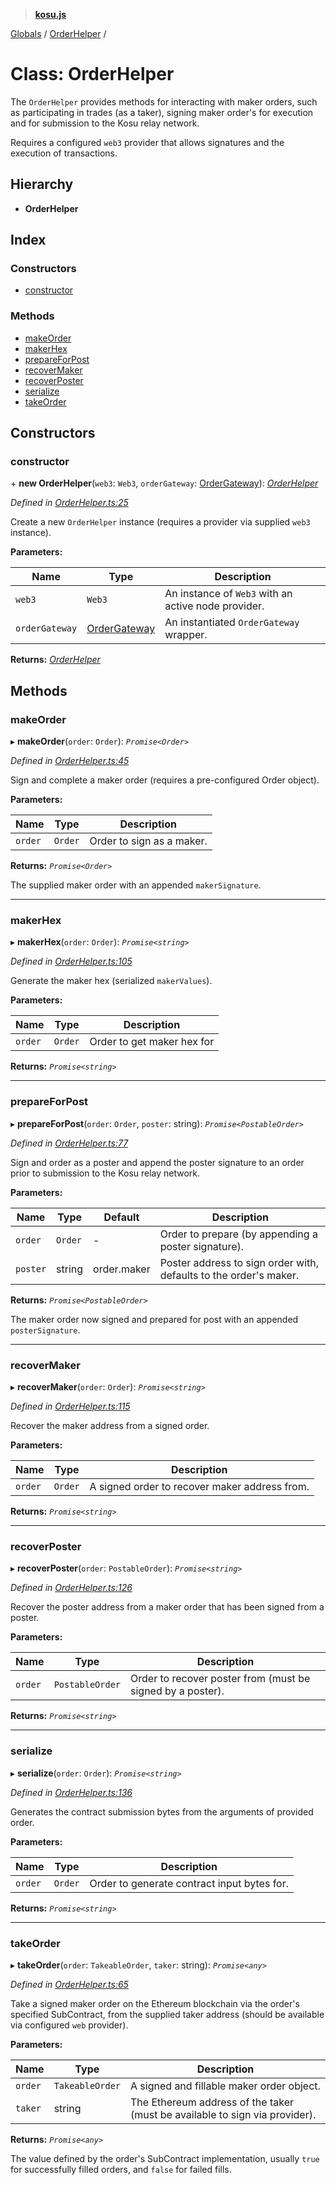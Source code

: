 > **[kosu.js](../README.md)**

[Globals](../globals.md) / [OrderHelper](orderhelper.md) /

# Class: OrderHelper

The `OrderHelper` provides methods for interacting with maker orders, such as
participating in trades (as a taker), signing maker order's for execution and
for submission to the Kosu relay network.

Requires a configured `web3` provider that allows signatures and the execution
of transactions.

## Hierarchy

-   **OrderHelper**

## Index

### Constructors

-   [constructor](orderhelper.md#constructor)

### Methods

-   [makeOrder](orderhelper.md#makeorder)
-   [makerHex](orderhelper.md#makerhex)
-   [prepareForPost](orderhelper.md#prepareforpost)
-   [recoverMaker](orderhelper.md#recovermaker)
-   [recoverPoster](orderhelper.md#recoverposter)
-   [serialize](orderhelper.md#serialize)
-   [takeOrder](orderhelper.md#takeorder)

## Constructors

### constructor

\+ **new OrderHelper**(`web3`: `Web3`, `orderGateway`: [OrderGateway](ordergateway.md)): _[OrderHelper](orderhelper.md)_

_Defined in [OrderHelper.ts:25](https://github.com/ParadigmFoundation/kosu-monorepo/blob/a7ce3d5b/packages/kosu-contract-helpers/src/OrderHelper.ts#L25)_

Create a new `OrderHelper` instance (requires a provider via supplied `web3`
instance).

**Parameters:**

| Name           | Type                            | Description                                         |
| -------------- | ------------------------------- | --------------------------------------------------- |
| `web3`         | `Web3`                          | An instance of `Web3` with an active node provider. |
| `orderGateway` | [OrderGateway](ordergateway.md) | An instantiated `OrderGateway` wrapper.             |

**Returns:** _[OrderHelper](orderhelper.md)_

## Methods

### makeOrder

▸ **makeOrder**(`order`: `Order`): _`Promise<Order>`_

_Defined in [OrderHelper.ts:45](https://github.com/ParadigmFoundation/kosu-monorepo/blob/a7ce3d5b/packages/kosu-contract-helpers/src/OrderHelper.ts#L45)_

Sign and complete a maker order (requires a pre-configured Order object).

**Parameters:**

| Name    | Type    | Description               |
| ------- | ------- | ------------------------- |
| `order` | `Order` | Order to sign as a maker. |

**Returns:** _`Promise<Order>`_

The supplied maker order with an appended `makerSignature`.

---

### makerHex

▸ **makerHex**(`order`: `Order`): _`Promise<string>`_

_Defined in [OrderHelper.ts:105](https://github.com/ParadigmFoundation/kosu-monorepo/blob/a7ce3d5b/packages/kosu-contract-helpers/src/OrderHelper.ts#L105)_

Generate the maker hex (serialized `makerValues`).

**Parameters:**

| Name    | Type    | Description                |
| ------- | ------- | -------------------------- |
| `order` | `Order` | Order to get maker hex for |

**Returns:** _`Promise<string>`_

---

### prepareForPost

▸ **prepareForPost**(`order`: `Order`, `poster`: string): _`Promise<PostableOrder>`_

_Defined in [OrderHelper.ts:77](https://github.com/ParadigmFoundation/kosu-monorepo/blob/a7ce3d5b/packages/kosu-contract-helpers/src/OrderHelper.ts#L77)_

Sign and order as a poster and append the poster signature to an order
prior to submission to the Kosu relay network.

**Parameters:**

| Name     | Type    | Default     | Description                                                       |
| -------- | ------- | ----------- | ----------------------------------------------------------------- |
| `order`  | `Order` | -           | Order to prepare (by appending a poster signature).               |
| `poster` | string  | order.maker | Poster address to sign order with, defaults to the order's maker. |

**Returns:** _`Promise<PostableOrder>`_

The maker order now signed and prepared for post with an appended `posterSignature`.

---

### recoverMaker

▸ **recoverMaker**(`order`: `Order`): _`Promise<string>`_

_Defined in [OrderHelper.ts:115](https://github.com/ParadigmFoundation/kosu-monorepo/blob/a7ce3d5b/packages/kosu-contract-helpers/src/OrderHelper.ts#L115)_

Recover the maker address from a signed order.

**Parameters:**

| Name    | Type    | Description                                   |
| ------- | ------- | --------------------------------------------- |
| `order` | `Order` | A signed order to recover maker address from. |

**Returns:** _`Promise<string>`_

---

### recoverPoster

▸ **recoverPoster**(`order`: `PostableOrder`): _`Promise<string>`_

_Defined in [OrderHelper.ts:126](https://github.com/ParadigmFoundation/kosu-monorepo/blob/a7ce3d5b/packages/kosu-contract-helpers/src/OrderHelper.ts#L126)_

Recover the poster address from a maker order that has been signed from a
poster.

**Parameters:**

| Name    | Type            | Description                                                |
| ------- | --------------- | ---------------------------------------------------------- |
| `order` | `PostableOrder` | Order to recover poster from (must be signed by a poster). |

**Returns:** _`Promise<string>`_

---

### serialize

▸ **serialize**(`order`: `Order`): _`Promise<string>`_

_Defined in [OrderHelper.ts:136](https://github.com/ParadigmFoundation/kosu-monorepo/blob/a7ce3d5b/packages/kosu-contract-helpers/src/OrderHelper.ts#L136)_

Generates the contract submission bytes from the arguments of provided order.

**Parameters:**

| Name    | Type    | Description                                 |
| ------- | ------- | ------------------------------------------- |
| `order` | `Order` | Order to generate contract input bytes for. |

**Returns:** _`Promise<string>`_

---

### takeOrder

▸ **takeOrder**(`order`: `TakeableOrder`, `taker`: string): _`Promise<any>`_

_Defined in [OrderHelper.ts:65](https://github.com/ParadigmFoundation/kosu-monorepo/blob/a7ce3d5b/packages/kosu-contract-helpers/src/OrderHelper.ts#L65)_

Take a signed maker order on the Ethereum blockchain via the order's
specified SubContract, from the supplied taker address (should be available
via configured `web` provider).

**Parameters:**

| Name    | Type            | Description                                                                 |
| ------- | --------------- | --------------------------------------------------------------------------- |
| `order` | `TakeableOrder` | A signed and fillable maker order object.                                   |
| `taker` | string          | The Ethereum address of the taker (must be available to sign via provider). |

**Returns:** _`Promise<any>`_

The value defined by the order's SubContract implementation, usually `true`
for successfully filled orders, and `false` for failed fills.
